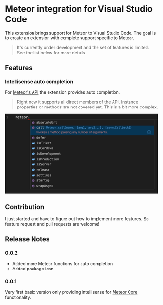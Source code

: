 # Meteor integration for Visual Studio Code

This extension brings support for Meteor to Visual Studio Code. The goal is to create an extension with complete support specific to Meteor.

> It's currently under development and the set of features is limited. See the list below for more details.

## Features

### Intellisense auto completion

For [Meteor's API](http://docs.meteor.com/api) the extension provides auto completion.

> Right now it supports all direct members of the API. Instance properties or methods are not covered yet. This is a bit more complex.

![auto complete](/images/autocomplete.png)

## Contribution

I just started and have to figure out how to implement more features.
So feature request and pull requests are welcome!

## Release Notes

### 0.0.2

- Added more Meteor functions for auto completion
- Added package icon

### 0.0.1

Very first basic version only providing intellisense for [Meteor Core](http://docs.meteor.com/api/core.html) functionality.